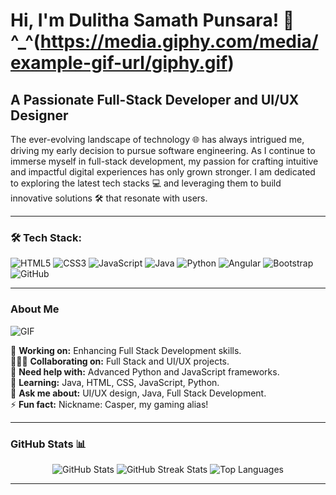# Hi, I'm Dulitha Samath Punsara! 👋 ^_^(https://media.giphy.com/media/example-gif-url/giphy.gif)
## A Passionate Full-Stack Developer and UI/UX Designer
The ever-evolving landscape of technology 🌐 has always intrigued me, driving my early decision to pursue software engineering. As I continue to immerse myself in full-stack development, my passion for crafting intuitive and impactful digital experiences has only grown stronger. I am dedicated to exploring the latest tech stacks 💻 and leveraging them to build innovative solutions 🛠️ that resonate with users.

---
### 🛠️ **Tech Stack**:
![HTML5](https://img.shields.io/badge/-HTML5-E34F26?logo=html5&logoColor=white&style=for-the-badge)
![CSS3](https://img.shields.io/badge/-CSS3-1572B6?logo=css3&logoColor=white&style=for-the-badge)
![JavaScript](https://img.shields.io/badge/-JavaScript-F7DF1E?logo=javascript&logoColor=black&style=for-the-badge)
![Java](https://img.shields.io/badge/-Java-007396?logo=java&logoColor=white&style=for-the-badge)
![Python](https://img.shields.io/badge/-Python-3776AB?logo=python&logoColor=white&style=for-the-badge)
![Angular](https://img.shields.io/badge/-Angular-DD0031?logo=angular&logoColor=white&style=for-the-badge)
![Bootstrap](https://img.shields.io/badge/-Bootstrap-7952B3?logo=bootstrap&logoColor=white&style=for-the-badge)
![GitHub](https://img.shields.io/badge/-GitHub-181717?logo=github&logoColor=white&style=for-the-badge)

---
### About Me
![GIF](https://media.giphy.com/media/26AHONQ79FdWZhAI0/giphy.gif)

👷 **Working on:** Enhancing Full Stack Development skills.  
🧑‍🤝‍🧑 **Collaborating on:** Full Stack and UI/UX projects.  
🤝 **Need help with:** Advanced Python and JavaScript frameworks.  
🌱 **Learning:** Java, HTML, CSS, JavaScript, Python.  
💬 **Ask me about:** UI/UX design, Java, Full Stack Development.  
⚡ **Fun fact:** Nickname: Casper, my gaming alias!  

---
### GitHub Stats 📊

<p align="center">
   <img src="https://github-readme-stats.vercel.app/api?username=DulithaPunsara&show_icons=true&theme=radical" alt="GitHub Stats" />
   <img src="https://github-readme-streak-stats.herokuapp.com?user=DulithaPunsara&theme=radical" alt="GitHub Streak Stats" />
   <img src="https://github-readme-stats.vercel.app/api/top-langs/?username=DulithaPunsara&layout=compact&theme=radical" alt="Top Languages" />
</p>

---
